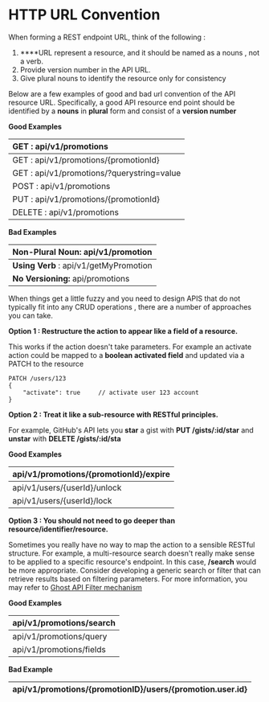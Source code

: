# HTTP URL Convention

When forming a REST endpoint URL, think of the following :

1.  ****URL represent a resource, and it should be named as a nouns , not a verb.
2. Provide version number in the API URL.
3. Give plural nouns to identify the resource only for consistency 

Below are a few examples of good and bad url convention of the API resource URL. Specifically, a good API resource end point should be identified by a **nouns** in **plural** form and  consist of a **version number**

**Good Examples**

| GET : api/v1/promotions |
| :--- |
| GET : api/v1/promotions/{promotionId} |
| GET : api/v1/promotions/?querystring=value |
| POST : api/v1/promotions |
| PUT : api/v1/promotions/{promotionId} |
| DELETE : api/v1/promotions |

**Bad Examples**

| **Non-Plural Noun:** api/v1/promotion |
| :--- |
| **Using Verb** : api/v1/getMyPromotion |
| **No Versioning:** api/promotions |

  
When things get a little fuzzy and you need to design APIS that do not typically fit into any CRUD operations , there are a number of approaches you can take.

**Option 1 : Restructure the action to appear like a field of a resource.** 

This works if the action doesn't take parameters. For example an activate action could be mapped to a **boolean activated field** and updated via a PATCH to the resource

```text
PATCH /users/123
{
    "activate": true     // activate user 123 account
}
```

**Option 2 : Treat it like a sub-resource with RESTful principles.**

For example, GitHub's API lets you **star** a gist with **PUT /gists/:id/star** and **unstar** with **DELETE /gists/:id/sta**

**Good Examples**

| api/v1/promotions/{promotionId}/expire |
| :--- |
|  api/v1/users/{userId}/unlock |
| api/v1/users/{userId}/lock |

**Option 3 : You should not need to go deeper than resource/identifier/resource.**  

Sometimes you really have no way to map the action to a sensible RESTful structure. For example, a multi-resource search doesn't really make sense to be applied to a specific resource's endpoint. In this case, **/search** would be more appropriate. Consider developing a generic search or filter that can retrieve results based on filtering parameters. For more information, you may refer to [Ghost API Filter mechanism ](https://api.ghost.org/docs/filter)

**Good Examples**

| api/v1/promotions/search |
| :--- |
| api/v1/promotions/query |
| api/v1/promotions/fields |

  
**Bad Example**

| api/v1/promotions/{promotionID}/users/{promotion.user.id} |
| :--- |




